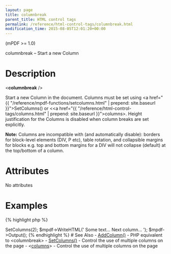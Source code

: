 ```yaml
---
layout: page
title: columnbreak
parent_title: HTML control tags
permalink: /reference/html-control-tags/columnbreak.html
modification_time: 2015-08-05T12:01:20+00:00
---
```


(mPDF >= 1.0)

columnbreak – Start a new Column

# Description

&lt;**columnbreak** /&gt;

Start a new Column in the document. Columns must be set using 
<a href="{{ "/reference/mpdf-functions/setcolumns.html" | prepend: site.baseurl }}">SetColumns()</a> or 
&lt;<a href="{{ "/reference/html-control-tags/columns.html" | prepend: site.baseurl }}">columns</a>&gt;. Height 
justification for the Columns is disabled when column breaks are set explicitly.

<div class="alert alert-info" role="alert">
    <strong>Note:</strong> Columns are incompatible with (and automatically 
    disable): borders for block-level elements (DIV, P etc), table rotation, and collapsible margins for blocks e.g. 
    top and bottom margins for a DIV will not collapse (default) at the top/bottom of a column.
</div>

# Attributes

No attributes

# Examples

{% highlight php %}
<?php

$mpdf = new \Mpdf\Mpdf();

$mpdf->SetColumns(2);

$mpdf->WriteHTML('
Some text...
<columnbreak />
Next column...
');

$mpdf->Output();
{% endhighlight %}

# See Also

- <a href="{{ "/reference/mpdf-functions/bookmark.html" | prepend: site.baseurl }}">AddColumn()</a> - PHP equivalent to &lt;columnbreak&gt;
- <a href="{{ "/reference/mpdf-functions/setcolumns.html" | prepend: site.baseurl }}">SetColumns()</a> - Control the use of multiple columns on the page
- &lt;<a href="{{ "/reference/html-control-tags/columns.html" | prepend: site.baseurl }}">columns</a>&gt; - Control the use of multiple columns on the page
